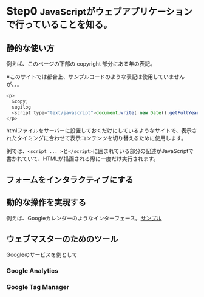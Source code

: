 Step0 <small>JavaScriptがウェブアプリケーションで行っていることを知る。</small>
==========================================================

静的な使い方
----------------------------------------------------------
例えば、このページの下部の copyright 部分にある年の表記。

※このサイトでは都合上、サンプルコードのような表記は使用していませんが。。。

```javascript
<p>
  &copy;
  sugilog
  <script type="text/javascript">document.write( new Date().getFullYear() );</script>
</p>
```

htmlファイルをサーバーに設置しておくだけにしているようなサイトで、表示されたタイミングに合わせて表示コンテンツを切り替えるために使用します。

例では、`<script ... >`と`</script>`に囲まれている部分の記述がJavaScriptで書かれていて、HTMLが描画される際に一度だけ実行されます。



フォームをインタラクティブにする
----------------------------------------------------------


動的な操作を実現する
----------------------------------------------------------
例えば、Googleカレンダーのようなインターフェース。[サンプル](/calendar/sample.html#no_turbolink)


ウェブマスターのためのツール
----------------------------------------------------------
Googleのサービスを例として

### Google Analytics


### Google Tag Manager



